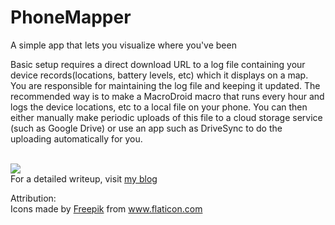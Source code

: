 # PhoneMapper
A simple app that lets you visualize where you've been
<br/>
<p>
Basic setup requires a direct download URL to a log file containing your device records(locations, battery levels, etc) which it displays on a map.
You are responsible for maintaining the log file and keeping it updated. The recommended way is to make a MacroDroid macro that runs every hour and logs the device locations, etc
to a local file on your phone. You can then either manually make periodic uploads of this file to a cloud storage service (such as Google Drive) or use an app such as DriveSync
to do the uploading automatically for you.
</p>
<br/>
<img src="https://1.bp.blogspot.com/-VKgEzDXtVd4/YCTq1KxADZI/AAAAAAAABqc/Db7Qi1EDwcs6g51iDZZ2tqUpc97gKfgRgCLcBGAsYHQ/s1366/PhoneMapper_scrnsht.png"/>
<br/>
For a detailed writeup, visit <a href="https://c0dew0rth.blogspot.com/2021/02/phonemapper.html">my blog</a>
<br/>
<p>
Attribution:<br/>
Icons made by <a href="https://www.freepik.com" title="Freepik">Freepik</a> from <a href="https://www.flaticon.com/" title="Flaticon">www.flaticon.com</a>
</p>
